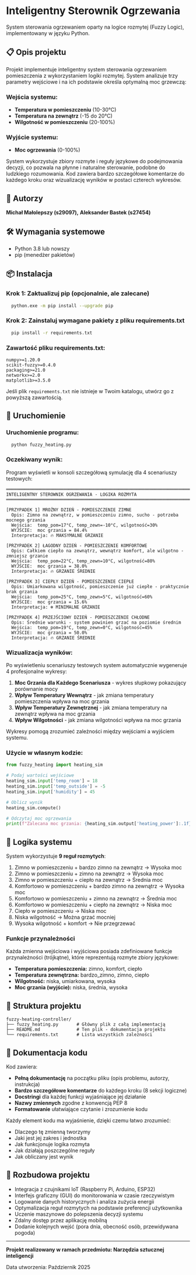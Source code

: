 # Inteligentny Sterownik Ogrzewania

System sterowania ogrzewaniem oparty na logice rozmytej (Fuzzy Logic), implementowany w języku Python.

## 📋 Opis projektu

Projekt implementuje inteligentny system sterowania ogrzewaniem pomieszczenia z wykorzystaniem logiki rozmytej. System analizuje trzy parametry wejściowe i na ich podstawie określa optymalną moc grzewczą:

### Wejścia systemu:
- **Temperatura w pomieszczeniu** (10-30°C)
- **Temperatura na zewnątrz** (-15 do 20°C)
- **Wilgotność w pomieszczeniu** (20-100%)

### Wyjście systemu:
- **Moc ogrzewania** (0-100%)

System wykorzystuje zbiory rozmyte i reguły językowe do podejmowania decyzji, co pozwala na płynne i naturalne sterowanie, podobne do ludzkiego rozumowania. Kod zawiera bardzo szczegółowe komentarze do każdego kroku oraz wizualizację wyników w postaci czterech wykresów.

## 👥 Autorzy

**Michał Małolepszy (s29097),**
**Aleksander Bastek (s27454)**

## 🛠️ Wymagania systemowe

- Python 3.8 lub nowszy
- pip (menedżer pakietów)

## 📦 Instalacja

### Krok 1: Zaktualizuj pip (opcjonalnie, ale zalecane)

```bash
  python.exe -m pip install --upgrade pip
```

### Krok 2: Zainstaluj wymagane pakiety z pliku requirements.txt

```bash
  pip install -r requirements.txt
```

### Zawartość pliku requirements.txt:

```
numpy>=1.20.0
scikit-fuzzy>=0.4.0
packaging>=21.0
networkx>=2.0
matplotlib>=3.5.0
```

Jeśli plik `requirements.txt` nie istnieje w Twoim katalogu, utwórz go z powyższą zawartością.

## 🚀 Uruchomienie

### Uruchomienie programu:

```bash
  python fuzzy_heating.py
```

### Oczekiwany wynik:

Program wyświetli w konsoli szczegółową symulację dla 4 scenariuszy testowych:

```
════════════════════════════════════════════════════════════════════════════════
INTELIGENTNY STEROWNIK OGRZEWANIA - LOGIKA ROZMYTA
════════════════════════════════════════════════════════════════════════════════

[PRZYPADEK 1] MROŹNY DZIEŃ - POMIESZCZENIE ZIMNE
  Opis: Zimno na zewnątrz, w pomieszczeniu zimno, sucho - potrzeba mocnego grzania
  Wejścia:  temp_pom=17°C, temp_zewn=-10°C, wilgotność=30%
  WYJŚCIE:  moc grzania = 84.4%
  Interpretacja: 🔥 MAKSYMALNE GRZANIE

[PRZYPADEK 2] ŁAGODNY DZIEŃ - POMIESZCZENIE KOMFORTOWE
  Opis: Całkiem ciepło na zewnątrz, wewnątrz komfort, ale wilgotno - zmniejsz grzanie
  Wejścia:  temp_pom=22°C, temp_zewn=10°C, wilgotność=80%
  WYJŚCIE:  moc grzania = 38.0%
  Interpretacja: 🔥 GRZANIE ŚREDNIE

[PRZYPADEK 3] CIEPŁY DZIEŃ - POMIESZCZENIE CIEPŁE
  Opis: Umiarkowana wilgotność, pomieszczenie już ciepłe - praktycznie brak grzania
  Wejścia:  temp_pom=25°C, temp_zewn=5°C, wilgotność=60%
  WYJŚCIE:  moc grzania = 15.6%
  Interpretacja: ❄️ MINIMALNE GRZANIE

[PRZYPADEK 4] PRZEJŚCIOWY DZIEŃ - POMIESZCZENIE CHŁODNE
  Opis: Średnie warunki - system powinien grzać na poziomie średnim
  Wejścia:  temp_pom=19°C, temp_zewn=0°C, wilgotność=45%
  WYJŚCIE:  moc grzania = 50.0%
  Interpretacja: 🔥 GRZANIE ŚREDNIE
```

### Wizualizacja wyników:

Po wyświetleniu scenariuszy testowych system automatycznie wygeneruje 4 profesjonalne wykresy:

1. **Moc Grzania dla Każdego Scenariusza** - wykres słupkowy pokazujący porównanie mocy
2. **Wpływ Temperatury Wewnątrz** - jak zmiana temperatury pomieszczenia wpływa na moc grzania
3. **Wpływ Temperatury Zewnętrznej** - jak zmiana temperatury na zewnątrz wpływa na moc grzania
4. **Wpływ Wilgotności** - jak zmiana wilgotności wpływa na moc grzania

Wykresy pomogą zrozumieć zależności między wejściami a wyjściem systemu.

### Użycie w własnym kodzie:

```python
from fuzzy_heating import heating_sim

# Podaj wartości wejściowe
heating_sim.input['temp_room'] = 18
heating_sim.input['temp_outside'] = -5
heating_sim.input['humidity'] = 45

# Oblicz wynik
heating_sim.compute()

# Odczytaj moc ogrzewania
print(f"Zalecana moc grzania: {heating_sim.output['heating_power']:.1f}%")
```

## 🧠 Logika systemu

System wykorzystuje **9 reguł rozmytych**:

1. Zimno w pomieszczeniu + bardzo zimno na zewnątrz → Wysoka moc
2. Zimno w pomieszczeniu + zimno na zewnątrz → Wysoka moc
3. Zimno w pomieszczeniu + ciepło na zewnątrz → Średnia moc
4. Komfortowo w pomieszczeniu + bardzo zimno na zewnątrz → Wysoka moc
5. Komfortowo w pomieszczeniu + zimno na zewnątrz → Średnia moc
6. Komfortowo w pomieszczeniu + ciepło na zewnątrz → Niska moc
7. Ciepło w pomieszczeniu → Niska moc
8. Niska wilgotność → Można grzać mocniej
9. Wysoka wilgotność + komfort → Nie przegrzewać

### Funkcje przynależności

Każda zmienna wejściowa i wyjściowa posiada zdefiniowane funkcje przynależności (trójkątne), które reprezentują rozmyte zbiory językowe:

- **Temperatura pomieszczenia:** zimno, komfort, ciepło
- **Temperatura zewnętrzna:** bardzo_zimno, zimno, ciepło
- **Wilgotność:** niska, umiarkowana, wysoka
- **Moc grzania (wyjście):** niska, średnia, wysoka

## 📁 Struktura projektu

```
fuzzy-heating-controller/
├── fuzzy_heating.py       # Główny plik z całą implementacją
├── README.md              # Ten plik - dokumentacja projektu
└── requirements.txt       # Lista wszystkich zależności
```

## 📝 Dokumentacja kodu

Kod zawiera:
- **Pełną dokumentację** na początku pliku (opis problemu, autorzy, instrukcja)
- **Bardzo szczegółowe komentarze** do każdego kroku (8 sekcji logiczne)
- **Docstringi** dla każdej funkcji wyjaśniające jej działanie
- **Nazwy zmiennych** zgodne z konwencją PEP 8
- **Formatowanie** ułatwiające czytanie i zrozumienie kodu

Każdy element kodu ma wyjaśnienie, dzięki czemu łatwo zrozumieć:
- Dlaczego tę zmienną tworzymy
- Jaki jest jej zakres i jednostka
- Jak funkcjonuje logika rozmyta
- Jak działają poszczególne reguły
- Jak obliczany jest wynik

## 🔧 Rozbudowa projektu

- Integracja z czujnikami IoT (Raspberry Pi, Arduino, ESP32)
- Interfejs graficzny (GUI) do monitorowania w czasie rzeczywistym
- Logowanie danych historycznych i analiza zużycia energii
- Optymalizacja reguł rozmytych na podstawie preferencji użytkownika
- Uczenie maszynowe do polepszenia decyzji systemu
- Zdalny dostęp przez aplikację mobilną
- Dodanie kolejnych wejść (pora dnia, obecność osób, przewidywana pogoda)

---

**Projekt realizowany w ramach przedmiotu:
Narzędzia sztucznej inteligencji**

Data utworzenia: Październik 2025